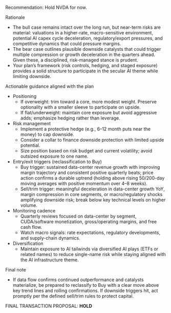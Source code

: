 Recommendation: Hold NVDA for now.

Rationale
- The bull case remains intact over the long run, but near-term risks are material: valuations in a higher-rate, macro-sensitive environment, potential AI capex cycle deceleration, regulatory/export pressures, and competitive dynamics that could pressure margins.
- The bear case outlines plausible downside catalysts that could trigger multiple compression or growth deceleration in the quarters ahead. Given these, a disciplined, risk-managed stance is prudent.
- Your plan’s framework (risk controls, hedging, and staged exposure) provides a solid structure to participate in the secular AI theme while limiting downside.

Actionable guidance aligned with the plan
- Positioning
  - If overweight: trim toward a core, more modest weight. Preserve optionality with a smaller sleeve to participate on upside.
  - If flat/underweight: maintain core exposure but avoid aggressive adds; emphasize hedging rather than leverage.
- Risk management
  - Implement a protective hedge (e.g., 6–12 month puts near the money) to cap downside.
  - Consider a collar to finance downside protection with limited upside potential.
  - Size position based on risk budget and current volatility; avoid outsized exposure to one name.
- Entry/exit triggers (reclassification to Buy)
  - Buy trigger: sustained data-center revenue growth with improving margin trajectory and consistent positive quarterly beats; price action confirms a durable uptrend (holding above rising 50/200-day moving averages with positive momentum over 4–8 weeks).
  - Sell/trim trigger: meaningful deceleration in data-center growth YoY, margin compression in core segments, or macro/regulatory shocks amplifying downside risk; break below key technical levels on higher volume.
- Monitoring cadence
  - Quarterly reviews focused on data-center by segment, CUDA/software monetization, gross/operating margins, and free cash flow.
  - Watch macro signals: rate expectations, regulatory developments, and supply-chain dynamics.
- Diversification
  - Maintain exposure to AI tailwinds via diversified AI plays (ETFs or related names) to reduce single-name risk while staying aligned with the AI infrastructure theme.

Final note
- If data flow confirms continued outperformance and catalysts materialize, be prepared to reclassify to Buy with a clear move above key trend lines and rolling confirmations. If downside triggers hit, act promptly per the defined sell/trim rules to protect capital.

FINAL TRANSACTION PROPOSAL: **HOLD**